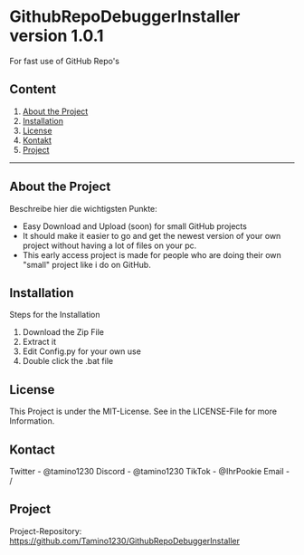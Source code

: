# GithubRepoDebuggerInstaller version 1.0.1

For fast use of GitHub Repo's

## Content

1. [About the Project](#about-the-project)
2. [Installation](#installation)
6. [License](#license)
7. [Kontakt](#kontakt)
8. [Project](#project)

---

## About the Project

Beschreibe hier die wichtigsten Punkte:
- Easy Download and Upload (soon) for small GitHub projects
- It should make it easier to go and get the newest version of your own project without having a lot of files on your pc.
- This early access project is made for people who are doing their own "small" project like i do on GitHub.

## Installation

Steps for the Installation

1. Download the Zip File
2. Extract it
3. Edit Config.py for your own use
4. Double click the .bat file

## License
This Project is under the MIT-License. See in the LICENSE-File for more Information.

## Kontact
Twitter - @tamino1230
Discord - @tamino1230
TikTok - @IhrPookie
Email - /

## Project
Project-Repository: https://github.com/Tamino1230/GithubRepoDebuggerInstaller
